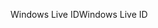 <span data-ttu-id="62d32-101">Windows Live ID</span><span class="sxs-lookup"><span data-stu-id="62d32-101">Windows Live ID</span></span>